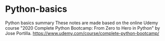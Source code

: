 # Python-basics
Python basics summary
These notes are made based on the online Udemy course "2020 Complete Python Bootcamp: From Zero to Hero in Python" by Jose Portilla.
https://www.udemy.com/course/complete-python-bootcamp/
